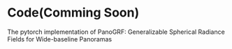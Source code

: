 # Code(Comming Soon)
The pytorch implementation of PanoGRF: Generalizable Spherical Radiance Fields for Wide-baseline Panoramas
